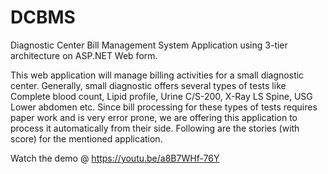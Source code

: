 # DCBMS
Diagnostic Center Bill Management System Application using 3-tier architecture on ASP.NET Web form.

This web application will manage billing activities for a small diagnostic center. Generally, small diagnostic offers several types of tests like Complete blood count, Lipid profile, Urine C/S-200, X-Ray LS Spine, USG Lower abdomen etc. Since bill processing for these types of tests requires paper work and is very error prone, we are offering this application to process it automatically from their side. Following are the stories (with score) for the mentioned application. 

Watch the demo @ https://youtu.be/a8B7WHf-76Y
